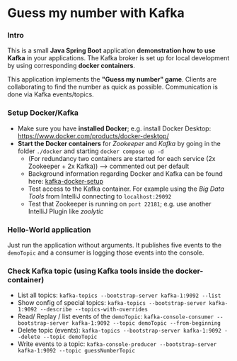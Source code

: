 # Guess my number with Kafka

### Intro

This is a small **Java Spring Boot** application **demonstration how to use Kafka** in your applications. 
The Kafka broker is set up for local development by using corresponding **docker containers**.

This application implements the **"Guess my number" game**. 
Clients are collaborating to find the number as quick as possible. Communication is done via Kafka events/topics.

### Setup Docker/Kafka

 * Make sure you have **installed Docker**; e.g. install Docker Desktop: https://www.docker.com/products/docker-desktop/
 * **Start the Docker containers** for *Zookeeper* and *Kafka*  by going in the folder `./docker` and starting `docker compose up -d` 
   * (For redundancy two containers are started for each service (2x Zookeeper + 2x Kafka)) --> commented out per default 
   * Background information regarding Docker and Kafka can be found here: [kafka-docker-setup](https://www.baeldung.com/ops/kafka-docker-setup)
   * Test access to the Kafka container. For example using the *Big Data Tools* from IntelliJ connecting to `localhost:29092`
   * Test that Zookeeper is running on `port 22181`; e.g. use another IntelliJ Plugin like *zoolytic*

### Hello-World application

Just run the application without arguments. It publishes five events to the `demoTopic` and a consumer is logging those events into the console.


### Check Kafka topic  (using Kafka tools inside the docker-container)

 * List all topics: ```kafka-topics --bootstrap-server kafka-1:9092 --list```
 * Show config of special topics:  ```kafka-topics --bootstrap-server kafka-1:9092 --describe --topics-with-overrides```
 * Read/ Replay / list events of the `demoTopic`:  ```kafka-console-consumer --bootstrap-server kafka-1:9092 --topic demoTopic --from-beginning```
 * Delete topic (events): ```kafka-topics --bootstrap-server kafka-1:9092 --delete --topic demoTopic```
 * Write events to a topic: ```kafka-console-producer --bootstrap-server kafka-1:9092 --topic guessNumberTopic``` 